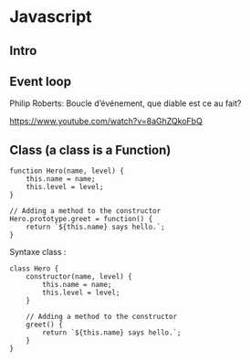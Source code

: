 # Javascript

## Intro

## Event loop

Philip Roberts: Boucle d’événement, que diable est ce au fait?

https://www.youtube.com/watch?v=8aGhZQkoFbQ


## Class (a class is a Function)


    function Hero(name, level) {
    	this.name = name;
    	this.level = level;
    }
    
    // Adding a method to the constructor
    Hero.prototype.greet = function() {
    	return `${this.name} says hello.`;
    }

Syntaxe class :

    class Hero {
    	constructor(name, level) {
    		this.name = name;
    		this.level = level;
    	}
    
    	// Adding a method to the constructor
    	greet() {
    		return `${this.name} says hello.`;
        }
    }
